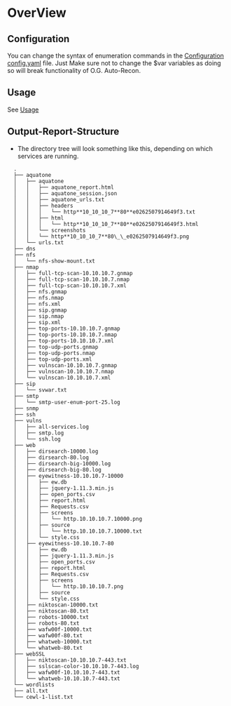 # OverView

## Configuration

You can change the syntax of enumeration commands in the [Configuration config.yaml](../config/config.yaml) file.
Just Make sure not to change the \$var variables as doing so will break functionality of
O.G. Auto-Recon.

## Usage

See [Usage](/docs/usage.md)

## Output-Report-Structure

- The directory tree will look something like this, depending on which services are running.

```tree
  .
  ├── aquatone
  │   ├── aquatone
  │   │   ├── aquatone_report.html
  │   │   ├── aquatone_session.json
  │   │   ├── aquatone_urls.txt
  │   │   ├── headers
  │   │   │   └── http**10_10_10_7**80**e0262507914649f3.txt
  │   │   ├── html
  │   │   │   └── http**10_10_10_7**80**e0262507914649f3.html
  │   │   └── screenshots
  │   │   └── http**10_10_10_7**80\_\_e0262507914649f3.png
  │   └── urls.txt
  ├── dns
  ├── nfs
  │   └── nfs-show-mount.txt
  ├── nmap
  │   ├── full-tcp-scan-10.10.10.7.gnmap
  │   ├── full-tcp-scan-10.10.10.7.nmap
  │   ├── full-tcp-scan-10.10.10.7.xml
  │   ├── nfs.gnmap
  │   ├── nfs.nmap
  │   ├── nfs.xml
  │   ├── sip.gnmap
  │   ├── sip.nmap
  │   ├── sip.xml
  │   ├── top-ports-10.10.10.7.gnmap
  │   ├── top-ports-10.10.10.7.nmap
  │   ├── top-ports-10.10.10.7.xml
  │   ├── top-udp-ports.gnmap
  │   ├── top-udp-ports.nmap
  │   ├── top-udp-ports.xml
  │   ├── vulnscan-10.10.10.7.gnmap
  │   ├── vulnscan-10.10.10.7.nmap
  │   └── vulnscan-10.10.10.7.xml
  ├── sip
  │   └── svwar.txt
  ├── smtp
  │   └── smtp-user-enum-port-25.log
  ├── snmp
  ├── ssh
  ├── vulns
  │   ├── all-services.log
  │   ├── smtp.log
  │   └── ssh.log
  ├── web
  │   ├── dirsearch-10000.log
  │   ├── dirsearch-80.log
  │   ├── dirsearch-big-10000.log
  │   ├── dirsearch-big-80.log
  │   ├── eyewitness-10.10.10.7-10000
  │   │   ├── ew.db
  │   │   ├── jquery-1.11.3.min.js
  │   │   ├── open_ports.csv
  │   │   ├── report.html
  │   │   ├── Requests.csv
  │   │   ├── screens
  │   │   │   └── http.10.10.10.7.10000.png
  │   │   ├── source
  │   │   │   └── http.10.10.10.7.10000.txt
  │   │   └── style.css
  │   ├── eyewitness-10.10.10.7-80
  │   │   ├── ew.db
  │   │   ├── jquery-1.11.3.min.js
  │   │   ├── open_ports.csv
  │   │   ├── report.html
  │   │   ├── Requests.csv
  │   │   ├── screens
  │   │   │   └── http.10.10.10.7.png
  │   │   ├── source
  │   │   └── style.css
  │   ├── niktoscan-10000.txt
  │   ├── niktoscan-80.txt
  │   ├── robots-10000.txt
  │   ├── robots-80.txt
  │   ├── wafw00f-10000.txt
  │   ├── wafw00f-80.txt
  │   ├── whatweb-10000.txt
  │   └── whatweb-80.txt
  ├── webSSL
  │   ├── niktoscan-10.10.10.7-443.txt
  │   ├── sslscan-color-10.10.10.7-443.log
  │   ├── wafw00f-10.10.10.7-443.txt
  │   └── whatweb-10.10.10.7-443.txt
  └── wordlists
  ├── all.txt
  └── cewl-1-list.txt
```
